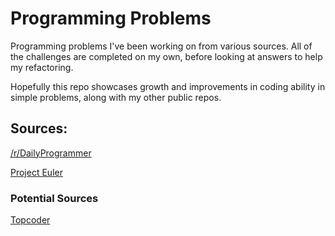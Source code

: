 # Programming Problems
Programming problems I've been working on from various sources. All of the challenges are completed on my own, 
before looking at answers to help my refactoring.

Hopefully this repo showcases growth and improvements in coding ability in simple problems, along with my other public repos.

## Sources:
[/r/DailyProgrammer](reddit.com/r/dailyprogrammer)

[Project Euler](projecteuler.net)

### Potential Sources
[Topcoder](http://www.topcoder.com/)